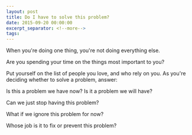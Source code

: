 ```yaml
---
layout: post
title: Do I have to solve this problem?
date: 2015-09-20 00:00:00
excerpt_separator: <!--more-->
tags:
---
```


When you're doing one thing, you're not doing everything else.

Are you spending your time on the things most important to you?
<!--more-->

Put yourself on the list of people you love, and who rely on you. As you're deciding whether to solve a problem, answer:

Is this a problem we have now? Is it a problem we will have?

Can we just stop having this problem?

What if we ignore this problem for now?

Whose job is it to fix or prevent this problem?
